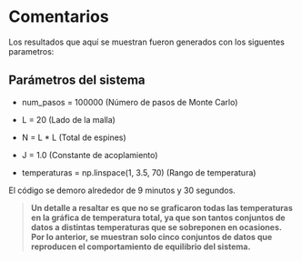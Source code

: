 # Comentarios
Los resultados que aquí se muestran fueron generados con los siguentes parametros:

## Parámetros del sistema
- num_pasos = 100000  (Número de pasos de Monte Carlo)
 
- L = 20  (Lado de la malla)

- N = L * L  (Total de espines)

- J = 1.0  (Constante de acoplamiento)

- temperaturas = np.linspace(1, 3.5, 70) (Rango de temperatura)

El código se demoro alrededor de 9 minutos y 30 segundos.

> **Un detalle a resaltar es que no se graficaron todas las temperaturas en la gráfica de temperatura total, ya que
> son tantos conjuntos de datos a distintas temperaturas que se sobreponen en ocasiones. Por lo anterior, se muestran
> solo cinco conjuntos de datos que reproducen el comportamiento de equilibrio del sistema.**


